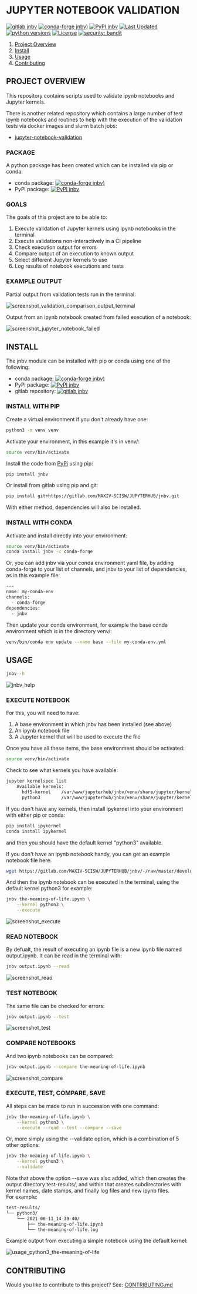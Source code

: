 # JUPYTER NOTEBOOK VALIDATION
[![gitlab jnbv](https://badgen.net/badge/icon/gitlab?icon=gitlab&label=jnbv)](https://gitlab.com/MAXIV-SCISW/JUPYTERHUB/jnbv)
[![conda-forge jnbv)](https://anaconda.org/conda-forge/jnbv/badges/version.svg)](https://anaconda.org/conda-forge/jnbv)
[![PyPI jnbv](https://img.shields.io/pypi/v/jnbv)](https://pypi.org/project/jnbv/)
[![Last Updated](https://anaconda.org/conda-forge/jnbv/badges/latest_release_date.svg)](https://gitlab.com/MAXIV-SCISW/JUPYTERHUB/jnbv)
[![python versions](https://badgen.net/pypi/python/black)](https://www.python.org/)
[![License](https://img.shields.io/pypi/l/jnbv)](https://gitlab.com/MAXIV-SCISW/JUPYTERHUB/jnbv/-/blob/master/LICENSE)
[![security: bandit](https://img.shields.io/badge/security-bandit-yellow.svg)](https://github.com/PyCQA/bandit)

1. [Project Overview](#project-overview)
2. [Install](#install)
3. [Usage](#usage)
4. [Contributing](#contributing)


## PROJECT OVERVIEW

This repository contains scripts used to validate ipynb notebooks and Jupyter
kernels.

There is another related repository which contains a large number of test
ipynb notebooks and routines to help with the execution of the validation tests
via docker images and slurm batch jobs:
- [jupyter-notebook-validation](https://gitlab.com/MAXIV-SCISW/JUPYTERHUB/jupyter-notebook-validation)


### PACKAGE
A python package has been created which can be installed via pip or conda:
- conda package: [![conda-forge jnbv)](https://img.shields.io/conda/vn/conda-forge/jnbv)](https://anaconda.org/conda-forge/jnbv)
- PyPi package: [![PyPI jnbv](https://img.shields.io/pypi/v/jnbv)](https://pypi.org/project/jnbv/)


### GOALS
The goals of this project are to be able to:
1. Execute validation of Jupyter kernels using ipynb notebooks in the terminal
2. Execute validations non-interactively in a CI pipeline
3. Check execution output for errors
4. Compare output of an execution to known output
5. Select different Jupyter kernels to use
6. Log results of notebook executions and tests


### EXAMPLE OUTPUT
Partial output from validation tests run in the terminal:

![screenshot_validation_comparison_output_terminal](https://gitlab.com/MAXIV-SCISW/JUPYTERHUB/jnbv/raw/master/screenshots/screenshot_validation_comparison_output_terminal.png)

Output from an ipynb notebook created from failed execution of a notebook:

![screenshot_jupyter_notebook_failed](https://gitlab.com/MAXIV-SCISW/JUPYTERHUB/jnbv/raw/master/screenshots/screenshot_jupyter_notebook_failed.png)


## INSTALL

The jnbv module can be installed with pip or conda using one of the following:
- conda package: [![conda-forge jnbv)](https://img.shields.io/conda/vn/conda-forge/jnbv)](https://anaconda.org/conda-forge/jnbv)
- PyPi package: [![PyPI jnbv](https://img.shields.io/pypi/v/jnbv)](https://pypi.org/project/jnbv/)
- gitlab repository: [![gitlab jnbv](https://badgen.net/badge/icon/gitlab?icon=gitlab&label=jnbv)](https://gitlab.com/MAXIV-SCISW/JUPYTERHUB/jnbv)


### INSTALL WITH PIP

Create a virtual environment if you don't already have one:
```bash
python3 -m venv venv
```

Activate your environment, in this example it's in venv/:
```bash
source venv/bin/activate
```

Install the code from [PyPi](https://pypi.org/project/jnbv/) using pip:
```bash
pip install jnbv
```

Or install from gitlab using pip and git:
```bash
pip install git+https://gitlab.com/MAXIV-SCISW/JUPYTERHUB/jnbv.git
```

With either method, dependencies will also be installed.


### INSTALL WITH CONDA
Activate and install directly into your environment:
```bash
source venv/bin/activate
conda install jnbv -c conda-forge
```

Or, you can add jnbv via your conda environment yaml file, by adding
conda-forge to your list of channels, and jnbv to your list of dependencies, as
in this example file:
```bash
---
name: my-conda-env
channels:
  - conda-forge
dependencies:
  - jnbv
```

Then update your conda environment, for example the base conda environment
which is in the directory venv/:
```bash
venv/bin/conda env update --name base --file my-conda-env.yml
```


## USAGE

```bash
jnbv -h
```

![jnbv_help](https://gitlab.com/MAXIV-SCISW/JUPYTERHUB/jnbv/raw/master/screenshots/jnbv_help.png)


### EXECUTE NOTEBOOK
For this, you will need to have:
1. A base environment in which jnbv has been installed (see above)
2. An ipynb notebook file
3. A Jupyter kernel that will be used to execute the file

Once you have all these items, the base environment should be activated:
```bash
source venv/bin/activate
```

Check to see what kernels you have available:
```bash
jupyter kernelspec list
    Available kernels:
      hdf5-kernel    /var/www/jupyterhub/jnbv/venv/share/jupyter/kernels/hdf5-kernel
      python3        /var/www/jupyterhub/jnbv/venv/share/jupyter/kernels/python3
```
If you don't have any kernels, then install ipykernel into your environment
with either pip or conda:
```bash
pip install ipykernel
conda install ipykernel
```
and then you should have the default kernel "python3" available.

If you don't have an ipynb notebook handy, you can get an example notebook
file here:
```bash
wget https://gitlab.com/MAXIV-SCISW/JUPYTERHUB/jnbv/-/raw/master/development/the-meaning-of-life.ipynb
```

And then the ipynb notebook can be executed in the terminal, using the default
kernel python3 for example:
```bash
jnbv the-meaning-of-life.ipynb \
    --kernel python3 \
    --execute
```

![screenshot_execute](https://gitlab.com/MAXIV-SCISW/JUPYTERHUB/jnbv/raw/master/screenshots/screenshot_execute.png)


### READ NOTEBOOK
By defualt, the result of executing an ipynb file is a new ipynb file named
output.ipynb.  It can be read in the terminal with:
```bash
jnbv output.ipynb --read
```

![screenshot_read](https://gitlab.com/MAXIV-SCISW/JUPYTERHUB/jnbv/raw/master/screenshots/screenshot_read.png)


### TEST NOTEBOOK
The same file can be checked for errors:
```bash
jnbv output.ipynb --test
```

![screenshot_test](https://gitlab.com/MAXIV-SCISW/JUPYTERHUB/jnbv/raw/master/screenshots/screenshot_test.png)


### COMPARE NOTEBOOKS
And two ipynb notebooks can be compared:
```bash
jnbv output.ipynb --compare the-meaning-of-life.ipynb
```

![screenshot_compare](https://gitlab.com/MAXIV-SCISW/JUPYTERHUB/jnbv/raw/master/screenshots/screenshot_compare.png)


### EXECUTE, TEST, COMPARE, SAVE
All steps can be made to run in succession with one command:
```bash
jnbv the-meaning-of-life.ipynb \
    --kernel python3 \
    --execute --read --test --compare --save
```

Or, more simply using the --validate option, which is a combination of 5 other
options:
```bash
jnbv the-meaning-of-life.ipynb \
    --kernel python3 \
    --validate
```

Note that above the option --save was also added, which then creates the output
directory test-results/, and within that creates subdirectories with kernel
names, date stamps, and finally log files and new ipynb files.<br>
For example:
```bash
test-results/
└── python3/
    └── 2021-06-11_14-39-40/
        ├── the-meaning-of-life.ipynb
        └── the-meaning-of-life.log
```

Example output from executing a simple notebook using the default kernel:

![usage_python3_the-meaning-of-life](https://gitlab.com/MAXIV-SCISW/JUPYTERHUB/jnbv/raw/master/screenshots/usage_python3_the-meaning-of-life.png)


## CONTRIBUTING

Would you like to contribute to this project?
See: [CONTRIBUTING.md](https://gitlab.com/MAXIV-SCISW/JUPYTERHUB/jnbv/-/blob/master/CONTRIBUTING.md)
